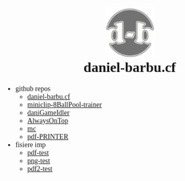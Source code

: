 <div style="text-align:center;">
  <a href="https://github.com/daniel-barbu"><img src="/img/favicon.png?" width="100px"></a>
  <h1 style="font-family:'Cooper Black 2';">daniel-barbu.cf</h1>
</div>

* github repos
  * [daniel-barbu.cf](https://github.com/daniel-barbu/daniel-barbu.cf)
  * [miniclip-8BallPool-trainer](https://github.com/daniel-barbu/miniclip-8BallPool-trainer)
  * [daniGameIdler](https:\/github.com/daniel-barbu/daniGameIdler)
  * [AlwaysOnTop](https://github.com/daniel-barbu/AlwaysOnTop)
  * [mc](https://github.com/daniel-barbu/mc)
  * [pdf-PRINTER](https://github.com/daniel-barbu/pdf-PRINTER)
* fisiere imp
  * [pdf-test](/files/capitol-daewoo-tico.pdf)
  * [png-test](/files/cover.png)
  * [pdf2-test](/files/Excel.pdf)
<h1></h1>

<!--
<span style="font-size:140%;">➪Bine ati venit pe site-ul meu!</span>  
Numele meu este Daniel Barbu, am 15 ani si sunt din Bucuresti. Mai jos gasiti cateva dintre proiectele mele.
<h1></h1>
-->

<script>
  var link=document.createElement("link"); link.rel="icon"; link.href="/img/favicon.png?"; document.getElementsByTagName("head")[0].appendChild(link);
  document.getElementsByTagName("h1")[0].remove();
</script>
<style>
  @font-face {font-family:'Cooper Black 2'; src:url(/fonts/CooperBlack2.woff);}
  @font-face {font-family:'Lucida Sans Unicode'; src:url(/fonts/LucidaSansUnicode.woff);}
  body {font-family:"Lucida Sans Unicode";}
  h1 {margin-top:0 !important;}
</style>
 
